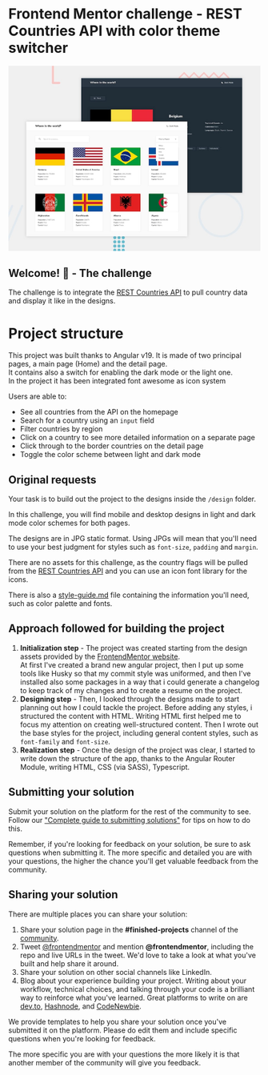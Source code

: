 # Frontend Mentor challenge - REST Countries API with color theme switcher

![Design preview for the REST Countries API with color theme switcher coding challenge](./design/desktop-preview.jpg)

## Welcome! 👋 - The challenge

The challenge is to integrate the [REST Countries API](https://restcountries.com) to pull country data and display it like in the designs.

# Project structure
This project was built thanks to Angular v19. It is made of two principal pages, a main page (Home) and the detail page.  
It contains also a switch for enabling the dark mode or the light one.  
In the project it has been integrated font awesome as icon system

Users are able to:

- See all countries from the API on the homepage
- Search for a country using an `input` field
- Filter countries by region
- Click on a country to see more detailed information on a separate page
- Click through to the border countries on the detail page
- Toggle the color scheme between light and dark mode

## Original requests

Your task is to build out the project to the designs inside the `/design` folder. 

In this challenge, you will find mobile and desktop designs in light and dark mode color schemes for both pages.

The designs are in JPG static format. Using JPGs will mean that you'll need to use your best judgment for styles such as `font-size`, `padding` and `margin`. 

There are no assets for this challenge, as the country flags will be pulled from the [REST Countries API](https://restcountries.com) and you can use an icon font library for the icons.

There is also a [style-guide.md](style-guide.md) file containing the information you'll need, such as color palette and fonts.

## Approach followed for building the project

1. **Initialization step** - The project was created starting from the design assets provided by the [FrontendMentor website](https://www.frontendmentor.io/challenges/rest-countries-api-with-color-theme-switcher-5cacc469fec04111f7b848ca).   
At first I've created a brand new angular project, then I put up some tools like Husky so that my commit style was uniformed, and then I've installed also some packages  in a way that i could generate a changelog to keep track of my changes and to create a resume on the project.
3. **Designing step** - Then, I looked through the designs made to start planning out how I could tackle the project. Before adding any styles, i structured the content with HTML. Writing HTML first helped me to focus my attention on creating well-structured content. Then I wrote out the base styles for the project, including general content styles, such as `font-family` and `font-size`.
4. **Realization step** - Once the design of the project was clear, I started to write down the structure of the app, thanks to the Angular Router Module, writing HTML, CSS (via SASS), Typescript. 

## Submitting your solution

Submit your solution on the platform for the rest of the community to see. Follow our ["Complete guide to submitting solutions"](https://medium.com/frontend-mentor/a-complete-guide-to-submitting-solutions-on-frontend-mentor-ac6384162248) for tips on how to do this.

Remember, if you're looking for feedback on your solution, be sure to ask questions when submitting it. The more specific and detailed you are with your questions, the higher the chance you'll get valuable feedback from the community.

## Sharing your solution

There are multiple places you can share your solution:

1. Share your solution page in the **#finished-projects** channel of the [community](https://www.frontendmentor.io/community). 
2. Tweet [@frontendmentor](https://twitter.com/frontendmentor) and mention **@frontendmentor**, including the repo and live URLs in the tweet. We'd love to take a look at what you've built and help share it around.
3. Share your solution on other social channels like LinkedIn.
4. Blog about your experience building your project. Writing about your workflow, technical choices, and talking through your code is a brilliant way to reinforce what you've learned. Great platforms to write on are [dev.to](https://dev.to/), [Hashnode](https://hashnode.com/), and [CodeNewbie](https://community.codenewbie.org/).

We provide templates to help you share your solution once you've submitted it on the platform. Please do edit them and include specific questions when you're looking for feedback. 

The more specific you are with your questions the more likely it is that another member of the community will give you feedback.
